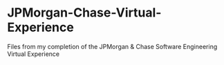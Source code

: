 # JPMorgan-Chase-Virtual-Experience
 Files from my completion of the JPMorgan & Chase Software Engineering Virtual Experience
